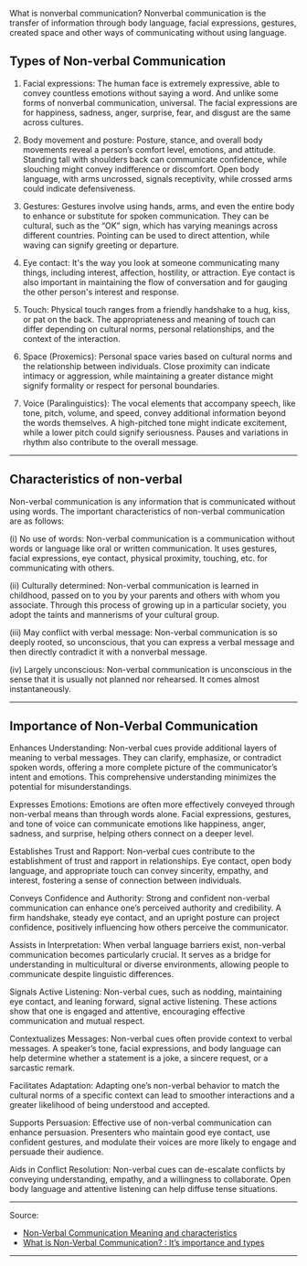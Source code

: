 What is nonverbal communication? 
Nonverbal communication is the transfer of information through body language, facial expressions, gestures, created space and other ways of communicating without using language.

## Types of Non-verbal Communication
1. Facial expressions: The human face is extremely expressive, able to convey countless emotions without saying a word. And unlike some forms of nonverbal communication, universal. The facial expressions are for happiness, sadness, anger, surprise, fear, and disgust are the same across cultures.

2. Body movement and posture: Posture, stance, and overall body movements reveal a person’s comfort level, emotions, and attitude. Standing tall with shoulders back can communicate confidence, while slouching might convey indifference or discomfort. Open body language, with arms uncrossed, signals receptivity, while crossed arms could indicate defensiveness.

3. Gestures: Gestures involve using hands, arms, and even the entire body to enhance or substitute for spoken communication. They can be cultural, such as the “OK” sign, which has varying meanings across different countries. Pointing can be used to direct attention, while waving can signify greeting or departure.

4. Eye contact: It's the way you look at someone communicating many things, including interest, affection, hostility, or attraction. Eye contact is also important in maintaining the flow of conversation and for gauging the other person's interest and response.

5. Touch: Physical touch ranges from a friendly handshake to a hug, kiss, or pat on the back. The appropriateness and meaning of touch can differ depending on cultural norms, personal relationships, and the context of the interaction.

6. Space (Proxemics): Personal space varies based on cultural norms and the relationship between individuals. Close proximity can indicate intimacy or aggression, while maintaining a greater distance might signify formality or respect for personal boundaries.

7. Voice (Paralinguistics): The vocal elements that accompany speech, like tone, pitch, volume, and speed, convey additional information beyond the words themselves. A high-pitched tone might indicate excitement, while a lower pitch could signify seriousness. Pauses and variations in rhythm also contribute to the overall message.

***
## Characteristics of non-verbal

Non-verbal communication is any information that is communicated without using words. The important characteristics of non-verbal communication are as follows:

(i) No use of words: Non-verbal communication is a communication without words or language like oral or written communication. It uses gestures, facial expressions, eye contact, physical proximity, touching, etc. for communicating with others.

(ii) Culturally determined: Non-verbal communication is learned in childhood, passed on to you by your parents and others with whom you associate. Through this process of growing up in a particular society, you adopt the taints and mannerisms of your cultural group.


(iii) May conflict with verbal message: Non-verbal communication is so deeply rooted, so unconscious, that you can express a verbal message and then directly contradict it with a nonverbal message.

(iv) Largely unconscious: Non-verbal communication is unconscious in the sense that it is usually not planned nor rehearsed. It comes almost instantaneously.

***
## Importance of Non-Verbal Communication
Enhances Understanding: Non-verbal cues provide additional layers of meaning to verbal messages. They can clarify, emphasize, or contradict spoken words, offering a more complete picture of the communicator’s intent and emotions. This comprehensive understanding minimizes the potential for misunderstandings.

Expresses Emotions: Emotions are often more effectively conveyed through non-verbal means than through words alone. Facial expressions, gestures, and tone of voice can communicate emotions like happiness, anger, sadness, and surprise, helping others connect on a deeper level.

Establishes Trust and Rapport: Non-verbal cues contribute to the establishment of trust and rapport in relationships. Eye contact, open body language, and appropriate touch can convey sincerity, empathy, and interest, fostering a sense of connection between individuals.

Conveys Confidence and Authority: Strong and confident non-verbal communication can enhance one’s perceived authority and credibility. A firm handshake, steady eye contact, and an upright posture can project confidence, positively influencing how others perceive the communicator.

Assists in Interpretation: When verbal language barriers exist, non-verbal communication becomes particularly crucial. It serves as a bridge for understanding in multicultural or diverse environments, allowing people to communicate despite linguistic differences.

Signals Active Listening: Non-verbal cues, such as nodding, maintaining eye contact, and leaning forward, signal active listening. These actions show that one is engaged and attentive, encouraging effective communication and mutual respect.

Contextualizes Messages: Non-verbal cues often provide context to verbal messages. A speaker’s tone, facial expressions, and body language can help determine whether a statement is a joke, a sincere request, or a sarcastic remark.

Facilitates Adaptation: Adapting one’s non-verbal behavior to match the cultural norms of a specific context can lead to smoother interactions and a greater likelihood of being understood and accepted.

Supports Persuasion: Effective use of non-verbal communication can enhance persuasion. Presenters who maintain good eye contact, use confident gestures, and modulate their voices are more likely to engage and persuade their audience.

Aids in Conflict Resolution: Non-verbal cues can de-escalate conflicts by conveying understanding, empathy, and a willingness to collaborate. Open body language and attentive listening can help diffuse tense situations.


---
Source: 
- [Non-Verbal Communication Meaning and characteristics](https://indiafreenotes.com/non-verbal-communication-meaning-and-characteristics/#google_vignette) 
- [What is Non-Verbal Communication? : It’s importance and types](https://www.lisedunetwork.com/importance-of-non-verbal-communication/) 

---
